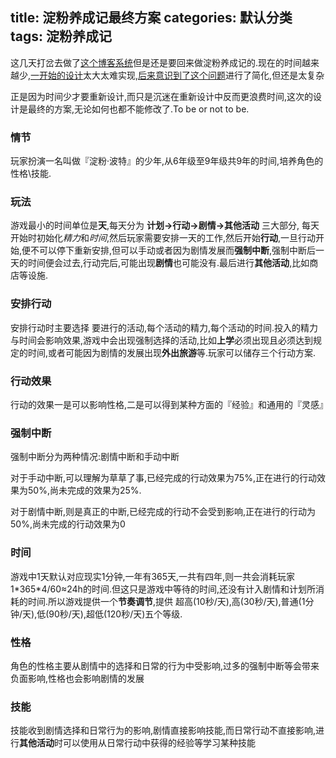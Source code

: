 title: 淀粉养成记最终方案
categories: 默认分类
tags: 淀粉养成记
---
这几天打岔去做了[这个博客系统](#!/post/new-blog-system)但是还是要回来做淀粉养成记的.现在的时间越来越少,[一开始的设计](#!/post/dfyc)太大太难实现,[后来意识到了这个问题](#!/post/some-new-idea-about-dfyc)进行了简化,但还是太复杂

<!--more-->

正是因为时间少才要重新设计,而只是沉迷在重新设计中反而更浪费时间,这次的设计是最终的方案,无论如何也都不能修改了.To be or not to be.

### 情节
 玩家扮演一名叫做『淀粉·波特』的少年,从6年级至9年级共9年的时间,培养角色的性格\技能.
 
### 玩法
 游戏最小的时间单位是**天**,每天分为 **计划->行动->剧情->其他活动** 三大部分, 每天开始时初始化*精力*和*时间*,然后玩家需要安排一天的工作,然后开始**行动**,一旦行动开始,便不可以停下重新安排,但可以手动或者因为剧情发展而**强制中断**,强制中断后一天的时间便会过去,行动完后,可能出现**剧情**也可能没有.最后进行**其他活动**,比如商店等设施.
 
### 安排行动
 安排行动时主要选择 要进行的活动,每个活动的精力,每个活动的时间.投入的精力与时间会影响效果,游戏中会出现强制选择的活动,比如**上学**必须出现且必须达到规定的时间,或者可能因为剧情的发展出现**外出旅游**等.玩家可以储存三个行动方案.

### 行动效果
 行动的效果一是可以影响性格,二是可以得到某种方面的『经验』和通用的『灵感』
 
### 强制中断
 强制中断分为两种情况:剧情中断和手动中断
 
 对于手动中断,可以理解为草草了事,已经完成的行动效果为75%,正在进行的行动效果为50%,尚未完成的效果为25%.
 
 对于剧情中断,则是真正的中断,已经完成的行动不会受到影响,正在进行的行动为50%,尚未完成的行动效果为0
 
### 时间
 游戏中1天默认对应现实1分钟,一年有365天,一共有四年,则一共会消耗玩家 1\*365\*4/60≈24h的时间.但这只是游戏中等待的时间,还没有计入剧情和计划所消耗的时间.所以游戏提供一个**节奏调节**,提供 超高(10秒/天),高(30秒/天),普通(1分钟/天),低(90秒/天),超低(120秒/天)五个等级.
 
### 性格
 角色的性格主要从剧情中的选择和日常的行为中受影响,过多的强制中断等会带来负面影响,性格也会影响剧情的发展
 
### 技能
 技能收到剧情选择和日常行为的影响,剧情直接影响技能,而日常行动不直接影响,进行**其他活动**时可以使用从日常行动中获得的经验等学习某种技能
